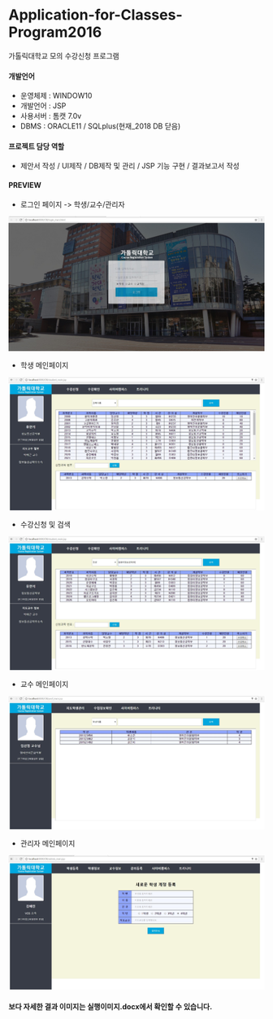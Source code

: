# Application-for-Classes-Program2016
  가톨릭대학교 모의 수강신청 프로그램


#### 개발언어
- 운영체제 : WINDOW10
- 개발언어 : JSP
- 사용서버 : 톰캣 7.0v
- DBMS : ORACLE11 / SQLplus(현재_2018 DB 닫음)

#### 프로젝트 담당 역할
- 제안서 작성 / UI제작 / DB제작 및 관리 / JSP 기능 구현 / 결과보고서 작성

#### PREVIEW
- 로그인 페이지 -> 학생/교수/관리자

![login](./images/login.jpg)

- 학생 메인페이지

![main](./images/main.jpg)

- 수강신청 및 검색

![search](./images/search.jpg)

- 교수 메인페이지

![prof](./images/prof.jpg)

- 관리자 메인페이지

![admin](./images/admin.jpg)

#### 보다 자세한 결과 이미지는 실행이미지.docx에서 확인할 수 있습니다.
